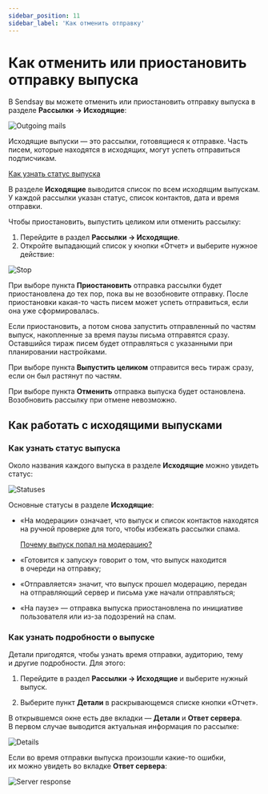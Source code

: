 ```yaml
---
sidebar_position: 11
sidebar_label: 'Как отменить отправку'
---
```


# Как отменить или приостановить отправку выпуска

В Sendsay вы можете отменить или приостановить отправку выпуска в разделе **Рассылки → Исходящие**:

![Outgoing mails](/img/email-campaigns/create-your-campaign/how-to-stop-emails/outgoing-mails.jpg) <br/>

Исходящие выпуски&nbsp;&mdash; это рассылки, готовящиеся к&nbsp;отправке. Часть писем, которые находятся в&nbsp;исходящих, могут успеть отправиться подписчикам.

[Как узнать статус выпуска](#как-узнать-статус-выпуска)

В&nbsp;разделе **Исходящие** выводится список по&nbsp;всем исходящим выпускам. У&nbsp;каждой рассылки указан статус, список контактов, дата и&nbsp;время отправки.

Чтобы приостановить, выпустить целиком или отменить рассылку:

1. Перейдите в&nbsp;раздел **Рассылки &rarr; Исходящие**.
2. Откройте выпадающий список у&nbsp;кнопки &laquo;Отчет&raquo; и&nbsp;выберите нужное действие:

![Stop](/img/email-campaigns/create-your-campaign/how-to-stop-emails/stop.jpg) <br/>

При выборе пункта **Приостановить** отправка рассылки будет приостановлена до&nbsp;тех пор, пока вы&nbsp;не&nbsp;возобновите отправку. После приостановки какая-то часть писем может успеть отправиться, если она уже сформировалась.

Если приостановить, а&nbsp;потом снова запустить отправленный по&nbsp;частям выпуск, накопленные за&nbsp;время паузы письма отправятся сразу. Оставшийся тираж писем будет отправляться с&nbsp;указанными при планировании настройками.

При выборе пункта **Выпустить целиком** отправится весь тираж сразу, если он&nbsp;был растянут по&nbsp;частям.

При выборе пункта **Отменить** отправка выпуска будет остановлена. Возобновить рассылку при отмене невозможно.

## Как работать с&nbsp;исходящими выпусками

### Как узнать статус выпуска

Около названия каждого выпуска в&nbsp;разделе **Исходящие** можно увидеть статус:

![Statuses](/img/email-campaigns/create-your-campaign/how-to-stop-emails/statuses.jpg) <br/>

Основные статусы в&nbsp;разделе **Исходящие**:

- &laquo;На&nbsp;модерации&raquo; означает, что выпуск и&nbsp;список контактов находятся на&nbsp;ручной проверке для того, чтобы избежать рассылки спама.

  [Почему выпуск попал на модерацию?](https://docs.sendsay.ru/faq/moderation) <br/>

- &laquo;Готовится к&nbsp;запуску&raquo; говорит о&nbsp;том, что выпуск находится в&nbsp;очереди на&nbsp;отправку;

- &laquo;Отправляется&raquo; значит, что выпуск прошел модерацию, передан на&nbsp;отправляющий сервер и&nbsp;письма уже начали отправляться;

- &laquo;На&nbsp;паузе&raquo;&nbsp;&mdash; отправка выпуска приостановлена по&nbsp;инициативе пользователя или из-за подозрений на&nbsp;спам.

### Как узнать подробности о&nbsp;выпуске

Детали пригодятся, чтобы узнать время отправки, аудиторию, тему и&nbsp;другие подробности. Для этого:

1. Перейдите в&nbsp;раздел **Рассылки &rarr; Исходящие** и&nbsp;выберите нужный выпуск.

2. Выберите пункт **Детали** в&nbsp;раскрывающемся списке кнопки &laquo;Отчет&raquo;.

В&nbsp;открывшемся окне есть две вкладки&nbsp;&mdash; **Детали** и&nbsp;**Ответ сервера**. В&nbsp;первом случае выводится актуальная информация по&nbsp;рассылке:

![Details](/img/email-campaigns/create-your-campaign/how-to-stop-emails/details.jpg) <br/>

Если во&nbsp;время отправки выпуска произошли какие-то ошибки, их&nbsp;можно увидеть во&nbsp;вкладке **Ответ сервера**:

![Server response](/img/email-campaigns/create-your-campaign/how-to-stop-emails/server-response.jpg) <br/>
